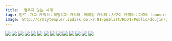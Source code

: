 ```yaml
---
title:  멈추지 않는 세계
tags: 장르：개그 캐릭터：레밀리아 캐릭터：메이링 캐릭터：사쿠야 캐릭터：파츄리 hounori 동방_동인지
image: http://crazytempler.ipdisk.co.kr:81/publist/HDD1/Public/doujin/ghap/5674/001.jpg
---
```

<img src="http://crazytempler.ipdisk.co.kr:81/publist/HDD1/Public/doujin/ghap/5674/001.jpg">
<img src="http://crazytempler.ipdisk.co.kr:81/publist/HDD1/Public/doujin/ghap/5674/002.jpg">
<img src="http://crazytempler.ipdisk.co.kr:81/publist/HDD1/Public/doujin/ghap/5674/003.jpg">
<img src="http://crazytempler.ipdisk.co.kr:81/publist/HDD1/Public/doujin/ghap/5674/004.jpg">
<img src="http://crazytempler.ipdisk.co.kr:81/publist/HDD1/Public/doujin/ghap/5674/005.jpg">
<img src="http://crazytempler.ipdisk.co.kr:81/publist/HDD1/Public/doujin/ghap/5674/006.jpg">
<img src="http://crazytempler.ipdisk.co.kr:81/publist/HDD1/Public/doujin/ghap/5674/007.jpg">
<img src="http://crazytempler.ipdisk.co.kr:81/publist/HDD1/Public/doujin/ghap/5674/008.jpg">
<img src="http://crazytempler.ipdisk.co.kr:81/publist/HDD1/Public/doujin/ghap/5674/009.jpg">
<img src="http://crazytempler.ipdisk.co.kr:81/publist/HDD1/Public/doujin/ghap/5674/010.jpg">
<img src="http://crazytempler.ipdisk.co.kr:81/publist/HDD1/Public/doujin/ghap/5674/011.jpg">
<img src="http://crazytempler.ipdisk.co.kr:81/publist/HDD1/Public/doujin/ghap/5674/012.jpg">
<img src="http://crazytempler.ipdisk.co.kr:81/publist/HDD1/Public/doujin/ghap/5674/013.jpg">
<img src="http://crazytempler.ipdisk.co.kr:81/publist/HDD1/Public/doujin/ghap/5674/014.jpg">

